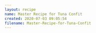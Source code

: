 ```yaml
---
layout: recipe
name: Master Recipe for Tuna Confit
created: 2020-07-03 09:05:54
filename: Master-Recipe-for-Tuna-Confit
---
```

